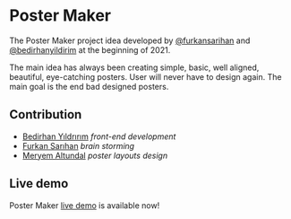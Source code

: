 # Poster Maker

The Poster Maker project idea developed by 
[@furkansarihan](https://github.com/furkansarihan) and 
[@bedirhanyildirim](https://github.com/bedirhanyildirim) 
at the beginning of 2021.

The main idea has always been creating simple, basic, well aligned, beautiful, 
eye-catching posters. 
User will never have to design again. The main goal is the end bad designed posters.

## Contribution
- [Bedirhan Yıldrırım](https://www.linkedin.com/in/bedirhanyildirim//) _front-end development_
- [Furkan Sarıhan](https://www.linkedin.com/in/furkansarihan/) _brain storming_
- [Meryem Altundal](https://www.linkedin.com/in/meryem-altundal-728319160/) _poster layouts design_

## Live demo
Poster Maker [live demo](https://bedirhan.design/poster-maker/app) is available now!
